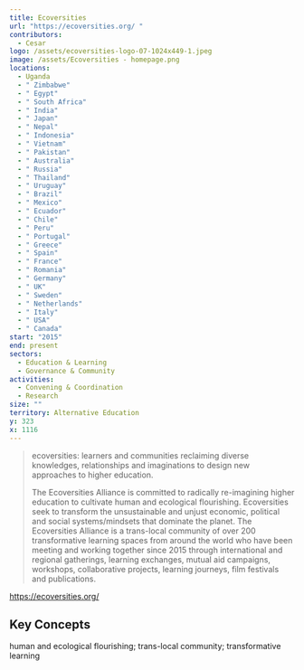 ```yaml
---
title: Ecoversities
url: "https://ecoversities.org/ "
contributors:
  - Cesar
logo: /assets/ecoversities-logo-07-1024x449-1.jpeg
image: /assets/Ecoversities - homepage.png
locations:
  - Uganda
  - " Zimbabwe"
  - " Egypt"
  - " South Africa"
  - " India"
  - " Japan"
  - " Nepal"
  - " Indonesia"
  - " Vietnam"
  - " Pakistan"
  - " Australia"
  - " Russia"
  - " Thailand"
  - " Uruguay"
  - " Brazil"
  - " Mexico"
  - " Ecuador"
  - " Chile"
  - " Peru"
  - " Portugal"
  - " Greece"
  - " Spain"
  - " France"
  - " Romania"
  - " Germany"
  - " UK"
  - " Sweden"
  - " Netherlands"
  - " Italy"
  - " USA"
  - " Canada"
start: "2015"
end: present
sectors:
  - Education & Learning
  - Governance & Community
activities:
  - Convening & Coordination
  - Research
size: ""
territory: Alternative Education
y: 323
x: 1116
---
```

> ecoversities: learners and communities reclaiming diverse knowledges, relationships and imaginations to design new approaches to higher education. 
> 
> The Ecoversities Alliance is committed to radically re-imagining higher education to cultivate human and ecological flourishing. Ecoversities seek to transform the unsustainable and unjust economic, political and social systems/mindsets that dominate the planet. The Ecoversities Alliance is a trans-local community of over 200 transformative learning spaces from around the world who have been meeting and working together since 2015 through international and regional gatherings, learning exchanges, mutual aid campaigns, workshops, collaborative projects, learning journeys, film festivals and publications.

 https://ecoversities.org/

## Key Concepts

human and ecological flourishing; trans-local community; transformative learning

